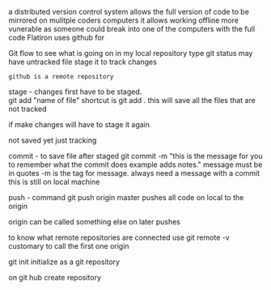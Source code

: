 a distributed version control system allows the full version of code to be mirrored on mulitple coders  computers
it allows working offline
more vunerable as someone could break into one of the computers with the full code
Flatiron uses github for 

Git flow
to see what is going on in my local repository type   git status
    may have untracked file stage it to track changes

    github is a remote repository

stage - changes first have to be staged.  
git add "name of file" shortcut is git add . this will save all the files that are not tracked

if make changes will have to stage it again

not saved yet just tracking

commit - to save file after staged 
git commit -m "this is the message for you to remember what the commit does example adds notes."
message must be in quotes
-m is the tag for message. always need a message with a commit
this is still on local machine

push - command  git push origin master
pushes all code on local to  the origin

origin can be called something else on later pushes

to know what remote repositories are connected use git remote -v
customary to call the first one origin

git init initialize as a git repository

on git hub create repository 

